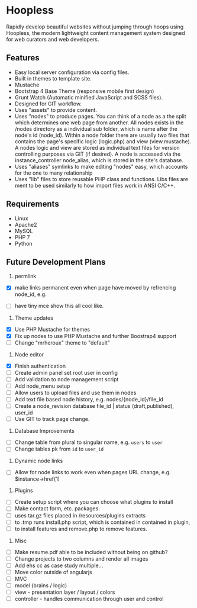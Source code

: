 # Hoopless
Rapidly develop beautiful websites without jumping through hoops using Hoopless, the modern lightweight content management system designed for web curators and web developers.

## Features
* Easy local server configuration via config files.
* Built in themes to template site.
 * Mustache
 * Bootstrap 4 Base Theme (responsive mobile first design)
 * Grunt Watch (Automatic minified JavaScript and SCSS files).
* Designed for GIT workflow.
* Uses "assets" to provide content.
* Uses "nodes" to produce pages. You can think of a node as a the split which determines one web page from another. All nodes exists in the /nodes directory as a individual sub folder, which is name after the node's id (node_id). Within a node folder there are usually two files that contains the page's specific logic (logic.php) and view (view.mustache). A nodes logic and view are stored as individual text files for version controlling purposes via GIT (if desired). A node is accessed via the instance_controller node_alias, which is stored in the site's database.
* Uses "aliases" symlinks to make editing "nodes" easy, which accounts for the one to many relationship 
* Uses "lib" files to store reusable PHP class and functions. Libs files are ment to be used similarly to how import files work in ANSI C/C++.

## Requirements
* Linux
* Apache2
* MySQL
* PHP 7
* Python

## Future Development Plans
1. permlink
- [x] make links permanent even when page have moved by refrencing node_id, e.g.
 > <a href="{{perm_link.23}}"></a>
- [ ] have tiny mce show this all cool like.
1. Theme updates
- [x] Use PHP Mustache for themes
- [x] Fix up nodes to use PHP Mustache and further Boostrap4 support
- [ ] Change "mrheroux" theme to "default"
1. Node editor
- [x] Finish authentication
- [ ] Create admin panel set root user in config
- [ ] Add validation to node management script
- [ ] Add node_menu setup
- [ ] Allow users to upload files and use them in nodes
- [ ] Add text file based node history, e.g. nodes/{node_id}/file_id
- [ ] Create a node_revision database file_id | status (draft,published), user_id
- [ ] Use GIT to track page change.
1. Database Improvements
- [ ] Change table from plural to singular name, e.g. `users` to `user`
- [ ] Change tables pk from `id` to `user_id`
1. Dynamic node links
- [ ] Allow for node links to work even when pages URL change, e.g. $instance->href(1)
1. Plugins
- [ ] Create setup script where you can choose what plugins to install
- [ ] Make contact form, etc. packages.
- [ ] uses tar.gz files placed in /resources/plugins extracts
- [ ] to .tmp runs install.php script, which is contained in contained in plugin,
- [ ] to install features and remove.php to remove features.
1. Misc
- [ ] Make resume.pdf able to be included without being on github?
- [ ] Change projects to two columns and render all images
- [ ] Add ehs cc as case study multiple...
- [ ] Move color outside of angularjs
- [ ] MVC
 - [ ] model (brains / logic)
 - [ ] view - presentation layer / layout / colors
 - [ ] controller - handles communication through user and control